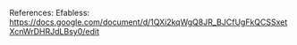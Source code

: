 


References:
Efabless: https://docs.google.com/document/d/1QXi2kqWgQ8JR_BJCfUgFkQCSSxetXcnWrDHRJdLBsy0/edit